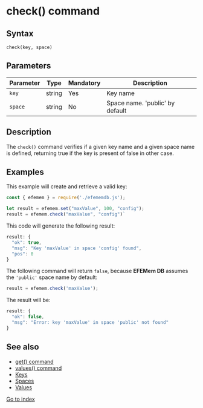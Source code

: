 # check() command

## **Syntax** 

`check(key, space)`



## **Parameters**

| Parameter | Type   | Mandatory | Description                     |
| --------- | ------ | --------- | ------------------------------- |
| `key`     | string | Yes       | Key name                        |
| `space`   | string | No        | Space name. 'public' by default |



## **Description**

The `check()` command verifies if a given key name and a given space name is defined, returning true if the key is present of false in other case.



## **Examples**

This example will create and retrieve a valid key:

```javascript
const { efemem } = require('./efememdb.js');

let result = efemem.set("maxValue", 100, "config");
result = efemem.check("maxValue", "config")`
```



This code will generate the following result:

```javascript
result: {
  "ok": true,
  "msg": "Key 'maxValue' in space 'config' found",
  "pos": 0
}
```



The following command will return `false`, because **EFEMem DB** assumes the `'public'` space name by default:

```javascript
result = efemem.check('maxValue');
```

The result will be:

```javascript
result: {
  "ok": false,
  "msg": "Error: key 'maxValue' in space 'public' not found"
}
```



## See also

- [get() command](command-get.md)
- [values() command](command-values.md)
- [Keys](keys.md)
- [Spaces](spaces.md)
- [Values](values.md)





[Go to index](index.md)